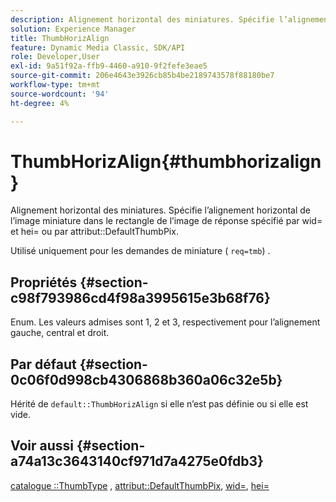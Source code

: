 ```yaml
---
description: Alignement horizontal des miniatures. Spécifie l’alignement horizontal de l’image miniature dans le rectangle de l’image de réponse spécifié par wid= et hei= ou par attribut DefaultThumbPix.
solution: Experience Manager
title: ThumbHorizAlign
feature: Dynamic Media Classic, SDK/API
role: Developer,User
exl-id: 9a51f92a-ffb9-4460-a910-9f2fefe3eae5
source-git-commit: 206e4643e3926cb85b4be2189743578f88180be7
workflow-type: tm+mt
source-wordcount: '94'
ht-degree: 4%

---
```


# ThumbHorizAlign{#thumbhorizalign}

Alignement horizontal des miniatures. Spécifie l’alignement horizontal de l’image miniature dans le rectangle de l’image de réponse spécifié par wid= et hei= ou par attribut::DefaultThumbPix.

Utilisé uniquement pour les demandes de miniature ( `req=tmb`) .

## Propriétés {#section-c98f793986cd4f98a3995615e3b68f76}

Enum. Les valeurs admises sont 1, 2 et 3, respectivement pour l’alignement gauche, central et droit.

## Par défaut {#section-0c06f0d998cb4306868b360a06c32e5b}

Hérité de `default::ThumbHorizAlign` si elle n’est pas définie ou si elle est vide.

## Voir aussi {#section-a74a13c3643140cf971d7a4275e0fdb3}

[catalogue ::ThumbType](../../../../../is-api/image-catalog/image-serving-api-ref/c-image-catalog-reference/c-image-svg-data-reference/c-image-data-reference/r-thumbtype-cat.md#reference-41149ddffc8749cba2f8d9c8e2611e03) ,  [attribut::DefaultThumbPix](../../../../../is-api/image-catalog/image-serving-api-ref/c-image-catalog-reference/c-attributes-reference/r-defaultthumbpix.md#reference-cf52bb74bed2466e8bc8adb0cacd6141),  [wid=](../../../../../is-api/http-ref/image-serving-api-ref/c-http-protocol-reference/c-command-reference/r-is-http-wid.md#reference-bfeadcb67bf4485f851eb21345527e47),  [hei=](../../../../../is-api/http-ref/image-serving-api-ref/c-http-protocol-reference/c-command-reference/r-is-http-hei.md#reference-6d6f556ccc0e4b98a815e8a5c1944a96)
